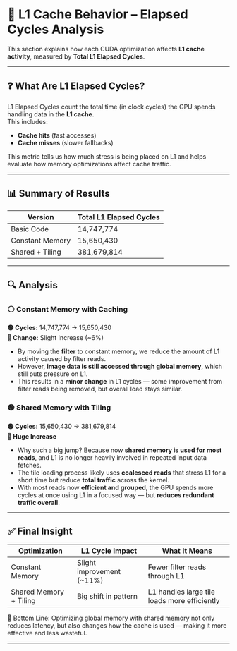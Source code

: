 # 🧠 L1 Cache Behavior – Elapsed Cycles Analysis

This section explains how each CUDA optimization affects **L1 cache activity**, measured by **Total L1 Elapsed Cycles**.

---

## ❓ What Are L1 Elapsed Cycles?

L1 Elapsed Cycles count the total time (in clock cycles) the GPU spends handling data in the **L1 cache**.  
This includes:
- **Cache hits** (fast accesses)
- **Cache misses** (slower fallbacks)

This metric tells us how much stress is being placed on L1 and helps evaluate how memory optimizations affect cache traffic.

---

## 📊 Summary of Results

| Version              | Total L1 Elapsed Cycles |
|----------------------|--------------------------|
| Basic Code           | 14,747,774               |
| Constant Memory      | 15,650,430               |
| Shared + Tiling      | 381,679,814              |

---

## 🔍 Analysis

### ⚪ Constant Memory with Caching

**🟢 Cycles:** 14,747,774 → 15,650,430  
**🧠 Change:** Slight Increase (~6%)  

- By moving the **filter** to constant memory, we reduce the amount of L1 activity caused by filter reads.
- However, **image data is still accessed through global memory**, which still puts pressure on L1.
- This results in a **minor change** in L1 cycles — some improvement from filter reads being removed, but overall load stays similar.

### 🟢 Shared Memory with Tiling

**🟢 Cycles:** 15,650,430 → 381,679,814  
**🚀 Huge Increase**  

- Why such a big jump? Because now **shared memory is used for most reads**, and L1 is no longer heavily involved in repeated input data fetches.
- The tile loading process likely uses **coalesced reads** that stress L1 for a short time but reduce **total traffic** across the kernel.
- With most reads now **efficient and grouped**, the GPU spends more cycles at once using L1 in a focused way — but **reduces redundant traffic overall**.

---


## ✅ Final Insight

| Optimization               | L1 Cycle Impact            | What It Means                            |
|---------------------------|----------------------------|-------------------------------------------|
| Constant Memory           | Slight improvement (~11%)  | Fewer filter reads through L1             |
| Shared Memory + Tiling    | Big shift in pattern       | L1 handles large tile loads more efficiently |

📌 Bottom Line: Optimizing global memory with shared memory not only reduces latency, but also changes how the cache is used — making it more effective and less wasteful.

---
